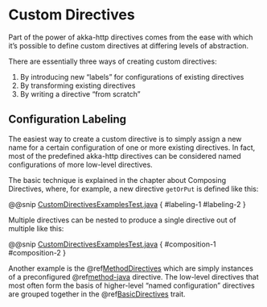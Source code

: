 <a id="custom-directives-java"></a>
# Custom Directives

Part of the power of akka-http directives comes from the ease with which it’s possible to define
custom directives at differing levels of abstraction.

There are essentially three ways of creating custom directives:

 1. By introducing new “labels” for configurations of existing directives
 2. By transforming existing directives
 3. By writing a directive “from scratch”

## Configuration Labeling

The easiest way to create a custom directive is to simply assign a new name for a certain configuration
of one or more existing directives. In fact, most of the predefined akka-http directives can be considered
named configurations of more low-level directives.

The basic technique is explained in the chapter about Composing Directives, where, for example, a new directive
`getOrPut` is defined like this:

@@snip [CustomDirectivesExamplesTest.java](../../../../../../test/java/docs/http/javadsl/server/directives/CustomDirectivesExamplesTest.java) { #labeling-1 #labeling-2 }

Multiple directives can be nested to produce a single directive out of multiple like this:

@@snip [CustomDirectivesExamplesTest.java](../../../../../../test/java/docs/http/javadsl/server/directives/CustomDirectivesExamplesTest.java) { #composition-1 #composition-2 }

Another example is the @ref[MethodDirectives](method-directives/index.md#methoddirectives-java) which are simply instances of a preconfigured @ref[method-java](method-directives/method.md#method-java) directive.
The low-level directives that most often form the basis of higher-level “named configuration” directives are grouped
together in the @ref[BasicDirectives](basic-directives/index.md#basicdirectives-java) trait.